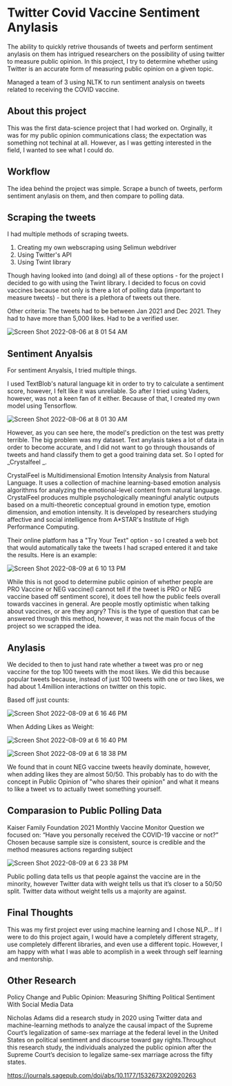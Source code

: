 # Twitter Covid Vaccine Sentiment Anylasis

The ability to quickly retrive thousands of tweets and perform sentiment anylasis on them has intrigued researchers on the possibility of using twitter to measure public opinion. In this project, I try to determine whether using Twitter is an accurate form of measuring public opinion on a given topic. 

Managed a team of 3 using NLTK to run sentiment analysis on tweets related to receiving the COVID vaccine.

## About this project
This was the first data-science  project that I had worked on. Orginally, it was for my public opinion communications class; the expectation was something not techinal at all. However, as I was getting interested in the field, I wanted to see what I could do. 

## Workflow
The idea behind the project was simple. Scrape a bunch of tweets, perform sentiment anylasis on them, and then compare to polling data. 

## Scraping the tweets
I had multiple methods of scraping tweets. 
1. Creating my own webscraping using Selimun webdriver
2. Using Twitter's API 
3. Using Twint library

Though having looked into (and doing) all of these options - for the project I decided to go with using the Twint library. I decided to focus on covid vaccines because not only is there a lot of polling data (important to measure tweets) - but there is a plethora of tweets out there.

Other criteria: The tweets had to be between Jan 2021 and Dec 2021. They had to have more than 5,000 likes. Had to be a verified user.

![Screen Shot 2022-08-06 at 8 01 54 AM](https://user-images.githubusercontent.com/94769763/183249977-744e8755-7c33-4273-a745-eb26b2007e23.png)

## Sentiment Anyalsis
For sentiment Anyalsis, I tried multiple things. 

I used TextBlob's natural language kit in order to try to calculate a sentiment score, however, I felt like it was unreliable. So after I tried using Vaders, however, was not a keen fan of it either. Because of that, I created my own model using Tensorflow. 

![Screen Shot 2022-08-06 at 8 01 30 AM](https://user-images.githubusercontent.com/94769763/183249984-0104463b-9d88-4121-9673-a2022f08bcb5.png)

However, as you can see here, the model's prediction on the test was pretty terrible. The big problem was my dataset. Text anylasis takes a lot of data in order to become accurate, and I did not want to go through thousands of tweets and hand classify them to get a good training data set. So I opted for _Crystalfeel _.

CrystalFeel is Multidimensional Emotion Intensity Analysis from Natural Language. It uses a collection of machine learning-based emotion analysis algorithms for analyzing the emotional-level content from natural language. CrystalFeel produces multiple psychologically meaningful analytic outputs based on a multi-theoretic conceptual ground in emotion type, emotion dimension, and emotion intensity. It is developed by researchers studying affective and social intelligence from A*STAR's Institute of High Performance Computing.

Their online platform has a "Try Your Text" option - so I created a web bot that would automatically take the tweets I had scraped entered it and take the results. Here is an example: 

![Screen Shot 2022-08-09 at 6 10 13 PM](https://user-images.githubusercontent.com/94769763/183777200-4c657c9a-22d6-4944-afd1-2b35c9ae8f8e.png)

While this is not good to determine public opinion of whether people are PRO Vaccine or NEG vaccine(I cannot tell if the tweet is PRO or NEG vaccine based off sentiment score), it does tell how the public feels overall towards vaccines in general. Are people mostly optimistic when talking about vaccines, or are they angry? This is the type of question that can be answered through this method, however, it was not the main focus of the project so we scrapped the idea. 

## Anylasis 
We decided to then to just hand rate whether a tweet was pro or neg vaccine for the top 100 tweets with the most likes. We did this because  popular tweets because, instead of just 100 tweets with one or two likes, we had about 1.4million interactions on twitter on this topic.

Based off just counts:

![Screen Shot 2022-08-09 at 6 16 46 PM](https://user-images.githubusercontent.com/94769763/183777918-a04693c0-ad73-4a4b-800d-554ecac12ad5.png)

When Adding Likes as Weight: 

![Screen Shot 2022-08-09 at 6 16 40 PM](https://user-images.githubusercontent.com/94769763/183777957-ed3b2ede-1bf0-4b1e-a34e-a8910f35aa37.png)

![Screen Shot 2022-08-09 at 6 18 38 PM](https://user-images.githubusercontent.com/94769763/183778000-daa1d09f-e9b1-429f-9eb6-be1380ca2bb5.png)

We found that in count NEG vaccine tweets heavily dominate, however, when adding likes they are almost 50/50. This probably has to do with the concept in Public Opinion of "who shares their opinion" and what it means to like a tweet vs to actually tweet something yourself. 

## Comparasion to Public Polling Data 
Kaiser Family Foundation 2021 Monthly Vaccine Monitor 
Question we focused on: “Have you personally received the COVID-19 vaccine or not?”
Chosen because sample size is consistent, source is credible and the method measures actions regarding subject

![Screen Shot 2022-08-09 at 6 23 38 PM](https://user-images.githubusercontent.com/94769763/183778436-ba1ad52d-7b41-40b0-b310-ba301fe11e5f.png)

Public polling data tells us that people against the vaccine are in the minority, however Twitter data with weight tells us that it’s closer to a 50/50 split. Twitter data without weight tells us a majority are against. 

## Final Thoughts

This was my first project ever using machine learning and I chose NLP... If I were to do this project again, I would have a completely different stragety, use completely different libraries, and even use a different topic. However, I am happy with what I was able to acomplish in a week through self learning and mentorship. 

## Other Research 

Policy Change and Public Opinion: Measuring Shifting Political Sentiment With Social Media Data

Nicholas Adams did a research study in 2020 using Twitter data and machine-learning methods to analyze the causal impact of the Supreme Court’s legalization of same-sex marriage at the federal level in the United States on political sentiment and discourse toward gay rights.Throughout this research study, the individuals analyzed the public opinion after the Supreme Court’s decision to legalize same-sex marriage across the fifty states. 

https://journals.sagepub.com/doi/abs/10.1177/1532673X20920263



